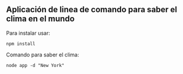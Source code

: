 ## Aplicación de linea de comando para saber el clima en el mundo

Para instalar usar: 

```
npm install
```

Comando para saber el clima: 

```
node app -d "New York"
```
